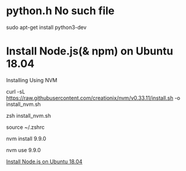 # python.h No such file
sudo apt-get install python3-dev

# Install Node.js(& npm) on Ubuntu 18.04
Installing Using NVM

curl -sL https://raw.githubusercontent.com/creationix/nvm/v0.33.11/install.sh -o install_nvm.sh

zsh install_nvm.sh

source ~/.zshrc

nvm install 9.9.0

nvm use 9.9.0

[Install Node.js on Ubuntu 18.04](https://www.digitalocean.com/community/tutorials/how-to-install-node-js-on-ubuntu-18-04)


